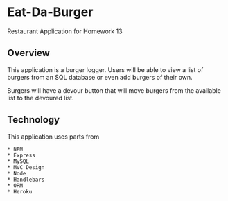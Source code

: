 # Eat-Da-Burger
Restaurant Application for Homework 13

## Overview

This application is a burger logger. Users will be able to view a list of burgers from an SQL database or even add burgers of their own.

Burgers will have a devour button that will move burgers from the available list to the devoured list.

## Technology

This application uses parts from

    * NPM
    * Express
    * MySQL
    * MVC Design
    * Node
    * Handlebars
    * ORM
    * Heroku

